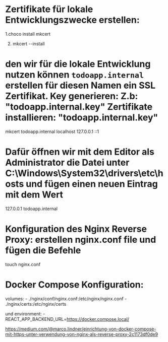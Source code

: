 # Zertifikate für lokale Entwicklungszwecke erstellen:


 1.choco install mkcert
 
 2. mkcert --install 

# den wir für die lokale Entwicklung nutzen können `todoapp.internal` erstellen für diesen Namen ein SSL Zertifikat. Key generieren: Z.b: "todoapp.internal.key" Zertifikate installieren: "todoapp.internal.key"
mkcert todoapp.internal localhost 127.0.0.1 ::1


# Dafür öffnen wir mit dem Editor als Administrator die Datei unter C:\Windows\System32\drivers\etc\hosts und fügen einen neuen Eintrag mit dem Wert

127.0.0.1 todoapp.internal

# Konfiguration des Nginx Reverse Proxy: erstellen nginx.conf file und fügen die Befehle
touch nginx.conf


# Docker Compose Konfiguration:

volumes:
      - ./nginx/conf/nginx.conf:/etc/nginx/nginx.conf
      - ./nginx/certs:/etc/nginx/certs


   und 
          environment:
      - REACT_APP_BACKEND_URL=https://docker.compose.local/




https://medium.com/@marco.lindner/einrichtung-von-docker-compose-mit-https-unter-verwendung-von-nginx-als-reverse-proxy-2c1173df0de9


